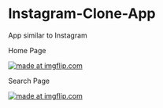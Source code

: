 # Instagram-Clone-App
App similar to Instagram

Home Page

<a href="https://imgflip.com/gif/3exvqw"><img src="https://i.imgflip.com/3exvqw.gif" title="made at imgflip.com"/></a>

Search Page

<a href="https://imgflip.com/gif/3exvxs"><img src="https://i.imgflip.com/3exvxs.gif" title="made at imgflip.com"/></a>
